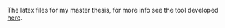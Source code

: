 The latex files for my master thesis, for more info see the tool developed [here](https://github.com/mbark/ambiguous-index-finder).
